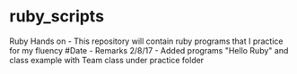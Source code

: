 # ruby_scripts
Ruby Hands on - This repository will contain ruby programs that I practice for my fluency
#Date -  Remarks
2/8/17 - Added programs "Hello Ruby" and class example with Team class under practice folder
